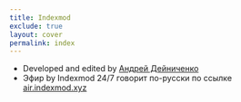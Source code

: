 ```yaml
---
title: Indexmod
exclude: true
layout: cover
permalink: index
---
```


+ Developed and edited by [Андрей Дейниченко](mailto:indexmod@ya.ru)
+ Эфир by Indexmod 24/7 говорит по-русски по ссылке  [air.indexmod.xyz](https://air.indexmod.xyz/)
